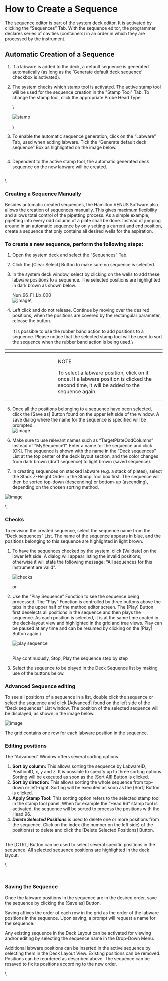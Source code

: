 # How to Create a Sequence

The sequence editor is part of the system deck editor. It is activated by clicking the “Sequences” Tab. With the sequence editor, the programmer declares series of cavities (containers) in an order in which they are processed by the instrument.

## Automatic Creation of a Sequence

1. If a labware is added to the deck, a default sequence is generated automatically (as long as the ‘Generate default deck sequence’ checkbox is activated).
2.  The system checks which stamp tool is activated. The active stamp tool will be used for the sequence creation in the "Stamp Tool" Tab. To change the stamp tool, click the appropriate Probe Head Type.

    \


    ![stamp](../../.gitbook/assets/Image\_446.gif)

    \

3.  To enable the automatic sequence generation, click on the “Labware” Tab, used when adding labware. Tick the “Generate default deck sequence” Box as highlighted on the image below.

    <figure><img src="../../.gitbook/assets/Image_447.png" alt=""><figcaption></figcaption></figure>
4. Dependent to the active stamp tool, the automatic generated deck sequence on the new labware will be created.

<figure><img src="../../.gitbook/assets/Image_448.jpg" alt=""><figcaption></figcaption></figure>

\


### Creating a Sequence Manually

Besides automatic created sequences, the Hamilton VENUS Software also allows the creation of sequences manually. This gives maximum flexibility and allows total control of the pipetting process. As a simple example, pipetting into every odd column of a plate shall be done. Instead of jumping around in an automatic sequence by only setting a current and end position, create a sequence that only contains all desired wells for the aspiration.



### To create a new sequence, perform the following steps:

1. Open the system deck and select the “Sequences” Tab.
2. Click the \[Clear Select] Button to make sure no sequence is selected.
3.  In the system deck window, select by clicking on the wells to add these labware positions to a sequence. The selected positions are highlighted in dark brown as shown below.



    Nun\_96\_Fl\_Lb\_000\
    ![image](../../.gitbook/assets/Image\_449.gif)\

4. Left click and do not release. Continue by moving over the desired positions, when the positions are covered by the rectangular parameter, release the button.\
   \
   It is possible to use the rubber band action to add positions to a sequence. Please notice that the selected stamp tool will be used to sort the sequence when the rubber band action is being used.\


<table data-header-hidden><thead><tr><th width="145"></th><th></th></tr></thead><tbody><tr><td><img src="../../.gitbook/assets/image (10) (1) (1) (1) (1) (1).png" alt="" data-size="original"></td><td><p>NOTE</p><p>To select a labware position, click on it once. If a labware position is clicked the second time, it will be added to the sequence again.</p></td></tr></tbody></table>

5.  Once all the positions belonging to a sequence have been selected, click the \[Save as] Button found on the upper left side of the window. A save dialog where the name for the sequence is specified will be prompted.\
    ![image](../../.gitbook/assets/Image\_451.jpg)


6. Make sure to use relevant names such as “TargetPlateOddColumns” instead of “MySequence1”. Enter a name for the sequence and click \[OK]. The sequence is shown with the name in the “Deck sequences” List at the top center of the deck layout section, and the color changes from dark brown (draft sequence) to light brown (saved sequence).
7. In creating sequences on stacked labware (e.g. a stack of plates), select the Stack Z-Height Order in the Stamp Tool box first. The sequence will then be sorted top-down (descending) or bottom-up (ascending), depending on the chosen sorting method.

![image](../../.gitbook/assets/Image\_452.png)

\


### Checks

To envision the created sequence, select the sequence name from the “Deck sequences” List. The name of the sequence appears in blue, and the positions belonging to this sequence are highlighted in light brown.

1.  To have the sequences checked by the system, click \[Validate] on the lower left side. A dialog will appear listing the invalid positions; otherwise it will state the following message: “All sequences for this instrument are valid”.

    ![checks](../../.gitbook/assets/Image\_453.gif)

    or
2.  Use the “Play Sequence” Function to see the sequence being processed. The “Play” Function is controlled by three buttons above the tabs in the upper half of the method editor screen. The \[Play] Button first deselects all positions in the sequence and then plays the sequence. As each position is selected, it is at the same time coated in the deck-layout view and highlighted in the grid and tree views. Play can be paused at any time and can be resumed by clicking on the \[Play] Button again.\


    ![play sequence](../../.gitbook/assets/Image\_454.gif)

    \
    Play continuously, Stop, Play the sequence step by step
3. Select the sequence to be played in the Deck Sequence list by making use of the buttons below.



### Advanced Sequence editing

To see all positions of a sequence in a list, double click the sequence or select the sequence and click \[Advanced] found on the left side of the “Deck sequences” List window. The position of the selected sequence will be displayed, as shown in the image below.

![image](../../.gitbook/assets/Image\_458.jpg)

The grid contains one row for each labware position in the sequence.

### Editing positions

The “Advanced” Window offers several sorting options.

1. **Sort by column:** This allows sorting the sequence by LabwareID, PositionID, x, y and z. It is possible to specify up to three sorting options. Sorting will be executed as soon as the \[Sort All] Button is clicked.
2. **Sort by direction:** This allows sorting the whole sequence from top-down or left-right. Sorting will be executed as soon as the \[Sort] Button is clicked.
3. **Apply Stamp Tool:** This sorting option refers to the selected stamp tool in the stamp tool panel. When for example the “Head 96” stamp tool is activated, the sequence will be sorted to process the positions with the Head 96.
4. _**Delete Selected Positions**_ is used to delete one or more positions from the sequence. Click on the index (the number on the left side) of the position(s) to delete and click the \[Delete Selected Positions] Button.

<figure><img src="../../.gitbook/assets/image (75) (1).png" alt=""><figcaption></figcaption></figure>

The \[CTRL] Button can be used to select several specific positions in the sequence. All selected sequence positions are highlighted in the deck layout.

\


<div>

<figure><img src="../../.gitbook/assets/image (76) (1).png" alt=""><figcaption></figcaption></figure>

 

<figure><img src="../../.gitbook/assets/image (77) (1).png" alt=""><figcaption></figcaption></figure>

</div>



### Saving the Sequence

Once the labware positions in the sequence are in the desired order, save the sequence by clicking the \[Save as] Button.

Saving affixes the order of each row in the grid as the order of the labware positions in the sequence. Upon saving, a prompt will request a name for the sequence.

Any existing sequence in the Deck Layout can be activated for viewing and/or editing by selecting the sequence name in the Drop-Down Menu.

Additional labware positions can be inserted in the active sequence by selecting them in the Deck Layout View. Existing positions can be removed. Positions can be reordered as described above. The sequence can be resaved to fix its positions according to the new order.

\
